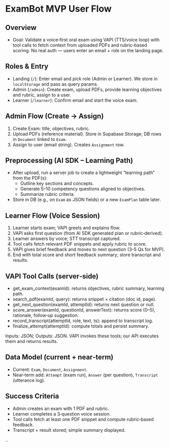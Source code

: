 # ExamBot MVP User Flow

## Overview
- Goal: Validate a voice‑first oral exam using VAPI (TTS/voice loop) with tool calls to fetch context from uploaded PDFs and rubric‑based scoring. No real auth — users enter an email + role on the landing page.

## Roles & Entry
- Landing (`/`): Enter email and pick role (Admin or Learner). We store in `localStorage` and pass as query params.
- Admin (`/admin`): Create exam, upload PDFs, provide learning objectives and rubric, assign to a user.
- Learner (`/learner`): Confirm email and start the voice exam.

## Admin Flow (Create → Assign)
1) Create Exam: title, objectives, rubric.
2) Upload PDFs (reference material). Store in Supabase Storage; DB rows in `Document` linked to `Exam`.
3) Assign to user (email string). Creates `Assignment` row.

## Preprocessing (AI SDK – Learning Path)
- After upload, run a server job to create a lightweight “learning path” from the PDF(s):
  - Outline key sections and concepts.
  - Generate 5–10 competency questions aligned to objectives.
  - Summarize rubric criteria.
- Store in DB (e.g., on `Exam` as JSON fields) or a new `ExamPlan` table later.

## Learner Flow (Voice Session)
1) Learner starts exam; VAPI greets and explains flow.
2) VAPI asks first question (from AI SDK generated plan or rubric‑derived).
3) Learner answers by voice; STT transcript captured.
4) Tool calls fetch relevant PDF snippets and apply rubric to score.
5) VAPI gives brief feedback and moves to next question (3–5 Qs for MVP).
6) End with total score and short feedback summary; store transcript and results.

## VAPI Tool Calls (server‑side)
- get_exam_context(examId): returns objectives, rubric summary, learning path.
- search_pdf(examId, query): returns snippet + citation (doc id, page).
- get_next_question(examId, attemptId): returns next question or null.
- score_answer(examId, questionId, answerText): returns score (0–5), rationale, follow‑up suggestion.
- record_transcript(attemptId, role, text, ts): append to transcript log.
- finalize_attempt(attemptId): compute totals and persist summary.

Inputs: JSON; Outputs: JSON. VAPI invokes these tools; our API executes them and returns results.

## Data Model (current + near‑term)
- Current: `Exam`, `Document`, `Assignment`.
- Near‑term add: `Attempt` (exam run), `Answer` (per question), `Transcript` (utterance log).

## Success Criteria
- Admin creates an exam with 1 PDF and rubric.
- Learner completes a 3‑question voice session.
- Tool calls fetch at least one PDF snippet and compute rubric‑based feedback.
- Transcript + result stored; simple summary displayed.

..